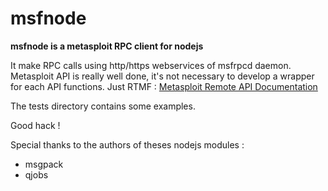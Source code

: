 msfnode
=======

**msfnode is a metasploit RPC client for nodejs**

It make RPC calls using http/https webservices of msfrpcd daemon. Metasploit API is really well done, it's not necessary to develop a wrapper for each API functions. Just RTMF : [Metasploit Remote API Documentation](https://community.rapid7.com/search.jspa?view=content&resultTypes=document&dateRange=all&q=Remote+API&rankBy=relevance&contentType=document&containerType=&container=&containerName=&userID=&numResults=15 "Metasploit Remote API Documentation")

The tests directory contains some examples.

Good hack !

Special thanks to the authors of theses nodejs modules :
* msgpack
* qjobs



